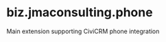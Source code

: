 biz.jmaconsulting.phone
=======================

Main extension supporting CiviCRM phone integration
